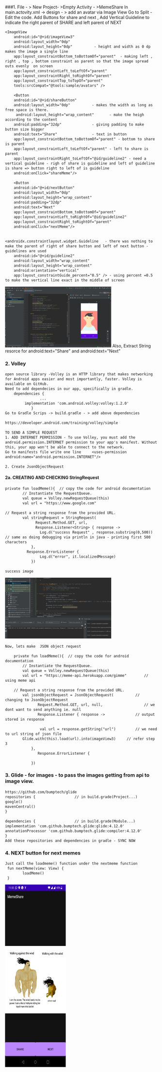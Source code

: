 ###1. File - > New Project- >Empty Activity - >MemeShare
	In main.actovity.xml -> design - > add an avatar via Image View
	Go to Split - Edit the code. Add Buttons for share and next , Add Vertical Guideline to indicate the right parent of SHARE and left parent of NEXT

 	<ImageView
       	android:id="@+id/imageView3"
        android:layout_width="0dp" 
        android:layout_height="0dp"			 - height and width as 0 dp makes the image a single line 
        app:layout_constraintBottom_toBottomOf="parent"	 - making left , right , top , bottom constraint as parent so that the image spread outs evenly  on screen
        app:layout_constraintLeft_toLeftOf="parent"
        app:layout_constraintRight_toRightOf="parent"
        app:layout_constraintTop_toTopOf="parent"
        tools:srcCompat="@tools:sample/avatars" />

    	<Button
        android:id="@+id/shareButton" 
        android:layout_width="0dp" 			- makes the width as long as free space is there.
       	 android:layout_height="wrap_content"		- make the heigh according to the content	
        android:padding="32dp"				- giving padding to make button size bigger
        android:text="Share"				- text in button
        app:layout_constraintBottom_toBottomOf="parent" - bottom to share is parent
        app:layout_constraintLeft_toLeftOf="parent"	- left to share is parent
        app:layout_constraintRight_toLeftOf="@id/guideline2" - need a vertical guideline - righ of share is guideline and left of guideline is share => button right to left of is guideline
        android:onClick="shareMeme"/>

    	<Button
        android:id="@+id/nextButton"
        android:layout_width="0dp"
        android:layout_height="wrap_content"
        android:padding="32dp"
        android:text="Next"
        app:layout_constraintBottom_toBottomOf="parent"
        app:layout_constraintLeft_toRightOf="@id/guideline2"
        app:layout_constraintRight_toRightOf="parent"
        android:onClick="nextMeme"/>


    <androidx.constraintlayout.widget.Guideline   - there was nothing to make the parent of right of share button and left of next button - guidelines are used 
        android:id="@+id/guideline2"
        android:layout_width="wrap_content"
        android:layout_height="wrap_content"
        android:orientation="vertical"
        app:layout_constraintGuide_percent="0.5" /> - using percent =0.5 to make the vertical line exact in the middle of screen

<img src="https://github.com/AkshayAnil1080/MemeShareApp/blob/main/images/ms1.jpg" width=350 height=200/>
	Also, Extract String resorce for android:text="Share" and android:text="Next"

### 2. Volley 

	open source library -Volley is an HTTP library that makes networking for Android apps easier and most importantly, faster. Volley is available on GitHub.
	Need to add dependecies in our app, specifically in gradle.
		dependencies {
    				...
   			 implementation 'com.android.volley:volley:1.2.0'
				}
	Go to Gradle Scrips -> build.gradle - > add above dependencies

	https://developer.android.com/training/volley/simple

	TO SEND A SIMPLE REQUEST
	1. ADD INTERNET PERMISSION - To use Volley, you must add the android.permission.INTERNET permission to your app's manifest. Without this, your app won't be able to connect to the network.
	Go to manifests file write one line     <uses-permission android:name="android.permission.INTERNET"/>

	2. Create JsonObjectRequest
	
#### 2a. CREATING AND CHECKING StringRequest
 	private fun loadMeme(){  // copy the code for android documentation
        	// Instantiate the RequestQueue.
       		val queue = Volley.newRequestQueue(this)
        	val url = "https://www.google.com"

	// Request a string response from the provided URL.
        	val stringRequest = StringRequest(
            	  Request.Method.GET, url,
            	  Response.Listener<String> { response ->
               		Log.d("success Request" , response.substring(0,500))   // same as doing debugging via println in java - printing first 500 characters
            	},
           	  Response.ErrorListener {
              		Log.d("error", it.localizedMessage)
            	})

	success image

<img src="https://github.com/AkshayAnil1080/MemeShareApp/blob/main/images/3StringRequest.jpeg" width=350 height=200/>

	Now, lets make  JSON object request

 		private fun loadMeme(){  // copy the code for android documentation
        	// Instantiate the RequestQueue.
        	val queue = Volley.newRequestQueue(this)
        	val url = "https://meme-api.herokuapp.com/gimme"  		// using meme api

		// Request a string response from the provided URL.
        	val jsonObjectRequest = JsonObjectRequest(			// changing to JsonObjectRequest
            	   Request.Method.GET, url, null,   				// we dont want to send anything ie. null
            	   Response.Listener { response ->				// output stored in response

                	val url = response.getString("url")			// we need to url string of json file
			Glide.with(this).load(url).into(imageView3)		// refer step 3	
            	},	
            	   Response.ErrorListener {

            	})

	
### 3. Glide - for images - to pass the images getting from api to image view.

	https://github.com/bumptech/glide
	repositories { 					// in build.grade(Project...)
  	google()
  	mavenCentral()
	}

	dependencies {					// in build.grade(Module...)
  	implementation 'com.github.bumptech.glide:glide:4.12.0'
  	annotationProcessor 'com.github.bumptech.glide:compiler:4.12.0'
	}
	Add these repositories and dependencies in gradle - SYNC NOW

### 4. NEXT button for next memes
	
	Just call the loadmeme() function under the nextmeme function
	 fun nextMeme(view: View) {
        	loadMeme()
   	 }
<img src="https://github.com/AkshayAnil1080/MemeShareApp/blob/main/images/4gridle.jpeg" width=200 height=600/>


